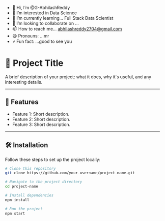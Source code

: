 - 👋 Hi, I’m @G-AbhilashReddy
- 👀 I’m interested in Data Science
- 🌱 I’m currently learning... Full Stack Data Scientist
- 💞️ I’m looking to collaborate on ...
- 📫 How to reach me... abhilashreddy2704@gmail.com
- 😄 Pronouns: ...mr
- ⚡ Fun fact: ...good to see you 

<!---
G-AbhilashReddy/G-AbhilashReddy is a ✨ special ✨ repository because its `README.md` (this file) appears on your GitHub profile.
You can click the Preview link to take a look at your changes.
--->
# 📌 Project Title

A brief description of your project: what it does, why it's useful, and any interesting details.

---

## 🚀 Features

- Feature 1: Short description.
- Feature 2: Short description.
- Feature 3: Short description.

---

## 🛠️ Installation

Follow these steps to set up the project locally:

```bash
# Clone this repository
git clone https://github.com/your-username/project-name.git

# Navigate to the project directory
cd project-name

# Install dependencies
npm install

# Run the project
npm start
